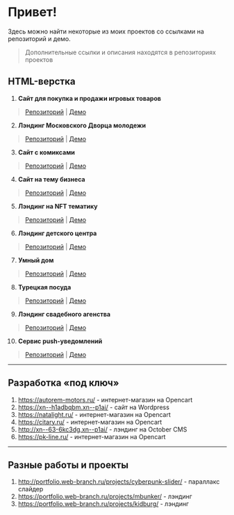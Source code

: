 # Привет!
Здесь можно найти некоторые из моих проектов со ссылками на репозиторий и демо.
> Дополнительные ссылки и описания находятся в репозиториях проектов 

## HTML-верстка

1. **Сайт для покупка и продажи игровых товаров** 
> [Репозиторий](https://github.com/beeeblebrox/Portfolio/tree/main/HTML%20Layouts/Site%20-%20Steamtrade) | [Демо](https://portfolio.web-branch.ru/projects/steamtrade)

2. **Лэндинг Московского Дворца молодежи**
> [Репозиторий](https://github.com/beeeblebrox/Portfolio/tree/main/HTML%20Layouts/Landing%20Page%20-%20MDM) | [Демо](https://portfolio.web-branch.ru/projects/mdm/)

3. **Сайт с комиксами**
> [Репозиторий](https://github.com/beeeblebrox/Portfolio/tree/main/HTML%20Layouts/Site%20-%20Geekcomics) | [Демо](https://portfolio.web-branch.ru/projects/geekcomics/) 

4. **Сайт на тему бизнеса**
> [Репозиторий](https://github.com/beeeblebrox/Portfolio/tree/main/HTML%20Layouts/Page%20-%20MoneyPeople) | [Демо](https://portfolio.web-branch.ru/projects/moneypeople/)

5. **Лэндинг на NFT тематику**  
> [Репозиторий](https://github.com/beeeblebrox/Portfolio/tree/main/HTML%20Layouts/Landing%20Page%20-%20ApeClub) | [Демо](https://portfolio.web-branch.ru/projects/apeclub/) 

6. **Лэндинг детского центра**
> [Репозиторий](https://github.com/beeeblebrox/Portfolio/tree/main/HTML%20Layouts/Landing%20Page%20-%20Kidburg%202) | [Демо](https://portfolio.web-branch.ru/projects/kidburg2/)

7. **Умный дом**
> [Репозиторий](https://github.com/beeeblebrox/Portfolio/tree/main/HTML%20Layouts/Landing%20Page%20-%20SmartHome) | [Демо](https://portfolio.web-branch.ru/projects/smarthome/)

8. **Турецкая посуда**
> [Репозиторий](https://github.com/beeeblebrox/Portfolio/tree/main/HTML%20Layouts/Landing%20Page%20-%20SmartHome) | [Демо](https://portfolio.web-branch.ru/projects/turposuda/)

9. **Лэндинг свадебного агенства**
> [Репозиторий](https://github.com/beeeblebrox/Portfolio/tree/main/HTML%20Layouts/Landing%20Page%20-%20SmartHome) | [Демо](https://portfolio.web-branch.ru/projects/svadba/)

10. **Сервис push-уведомлений** 
> [Репозиторий](https://github.com/beeeblebrox/Portfolio/tree/main/HTML%20Layouts/Landing%20Page%20-%20Pushtorm) | [Демо](https://portfolio.web-branch.ru/projects/pushtorm)

---

## Разработка «под ключ»
1. https://autorem-motors.ru/ - интернет-магазин на Opencart
1. https://xn--h1adbqbm.xn--p1ai/ - сайт на Wordpress
1. https://natalight.ru/ - интернет-магазин на Opencart
1. https://citary.ru/ - интернет-магазин на Opencart
1. http://xn--63-6kc3dg.xn--p1ai/ - лэндинг на October CMS
1. https://pk-line.ru/ - интернет-магазин на Opencart

---

## Разные работы и проекты
1. http://portfolio.web-branch.ru/projects/cyberpunk-slider/ - параллакс слайдер
1. https://portfolio.web-branch.ru/projects/mbunker/ - лэндинг
1. https://portfolio.web-branch.ru/projects/kidburg/ - лэндинг
